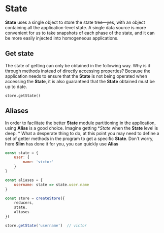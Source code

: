 # State
**State** uses a single object to store the state tree—yes, with an object containing all the application-level state. A single data source is more convenient for us to take snapshots of each phase of the state, and it can be more easily injected into homogeneous applications.

## Get state
The state of getting can only be obtained in the following way. Why is it through methods instead of directly accessing properties? Because the application needs to ensure that the **State** is not being operated when accessing the **State**, it is also guaranteed that the **State** obtained must be up to date.

```
store.getState()
```

## Aliases
In order to facilitate the better **State** module partitioning in the application, using **Alias** is a good choice. Imagine getting **State* when the **State** level is deep. * What a desperate thing to do, at this point you may need to define a set of getter methods in the program to get a specific **State**. Don't worry, here **Slim** has done it for you, you can quickly use **Alias**

```javascript
const state = {
    user: {
        name: 'victor'
    }
}

const aliases = {
    username: state => state.user.name
}

const store = createStore({
    reducers,
    state,
    aliases
})

store.getState('username')  // victor
```
